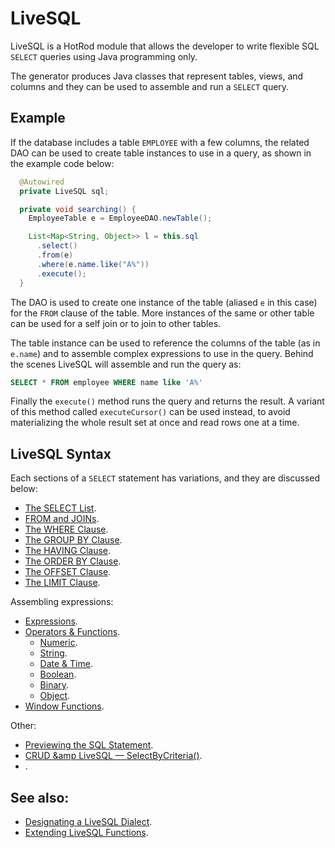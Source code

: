 # LiveSQL

LiveSQL is a HotRod module that allows the developer to write flexible SQL `SELECT` queries using Java programming only.

The generator produces Java classes that represent tables, views, and columns and they can be used to assemble and run a `SELECT` query.

## Example

If the database includes a table `EMPLOYEE` with a few columns, the related DAO can be used to create table instances to use in a query,
as shown in the example code below:

```java
  @Autowired
  private LiveSQL sql;

  private void searching() {
    EmployeeTable e = EmployeeDAO.newTable();

    List<Map<String, Object>> l = this.sql
      .select()
      .from(e)
      .where(e.name.like("A%"))
      .execute();
  }
```

The DAO is used to create one instance of the table (aliased `e` in this case) for the `FROM` clause of the table. More instances of the same 
or other table can be used for a self join or to join to other tables.

The table instance can be used to reference the columns of the table (as in `e.name`) and to assemble complex expressions to use in the query. 
Behind the scenes LiveSQL will assemble and run the query as:

```sql
SELECT * FROM employee WHERE name like 'A%'
```

Finally the `execute()` method runs the query and returns the result. A variant of this method called `executeCursor()` can be used instead,
to avoid materializing the whole result set at once and read rows one at a time.


## LiveSQL Syntax

Each sections of a `SELECT` statement has variations, and they are discussed below:

- [The SELECT List]().
- [FROM and JOINs]().
- [The WHERE Clause]().
- [The GROUP BY Clause]().
- [The HAVING Clause]().
- [The ORDER BY Clause]().
- [The OFFSET Clause]().
- [The LIMIT Clause]().

Assembling expressions:

- [Expressions]().
- [Operators &amp; Functions]().
    - [Numeric]().
    - [String]().
    - [Date &amp; Time]().
    - [Boolean]().
    - [Binary]().
    - [Object]().
- [Window Functions]().

Other:

- [Previewing the SQL Statement]().
- [CRUD &amp LiveSQL &mdash; SelectByCriteria()]().
- []().


## See also:

- [Designating a LiveSQL Dialect](designating-a-livesql-dialect.md).
- [Extending LiveSQL Functions](./extending-livesql-functions.md).


